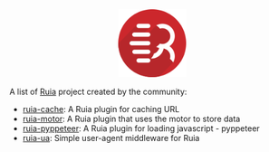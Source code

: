 <div align=center>
<img src="logo.png" width = "120" height = "120" alt="logo" />
</div>

A list of [Ruia](https://github.com/howie6879/ruia) project created by the community:

- [ruia-cache](https://github.com/python-ruia/ruia-cache): A Ruia plugin for caching URL
- [ruia-motor](https://github.com/python-ruia/ruia-motor): A Ruia plugin that uses the motor to store data
- [ruia-pyppeteer](https://github.com/python-ruia/ruia-pyppeteer): A Ruia plugin for loading javascript - pyppeteer
- [ruia-ua](https://github.com/python-ruia/ruia-ua): Simple user-agent middleware for Ruia

